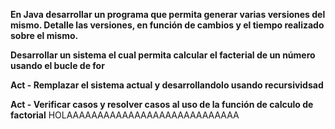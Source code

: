 **En Java desarrollar un programa  que permita generar varias versiones del mismo. Detalle las versiones, en función de cambios y el tiempo realizado sobre el mismo.**

**Desarrollar un sistema el cual permita calcular el facterial de un número usando el bucle de for**

**Act - Remplazar el sistema actual y desarrollandolo usando recursividsad**

**Act - Verificar casos y resolver casos al uso de la función de calculo de factorial**
 HOLAAAAAAAAAAAAAAAAAAAAAAAAAAAA